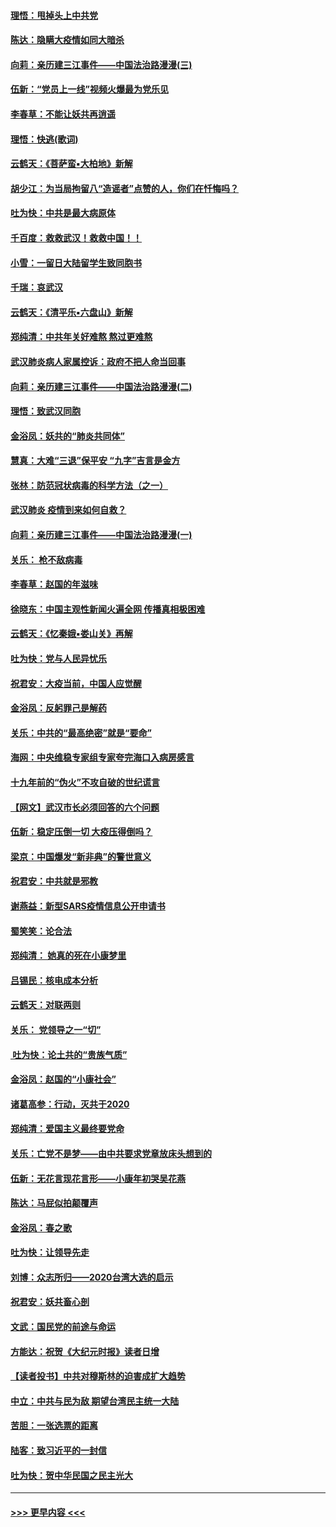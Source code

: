 #### [理悟：甩掉头上中共党](../pages/nsc993/n11838826.md?t=02022111) 
#### [陈达：隐瞒大疫情如同大暗杀](../pages/nsc993/n11838771.md?t=02022111) 
#### [向莉：亲历建三江事件——中国法治路漫漫(三)](../pages/nsc993/n11831825.md?t=02022111) 
#### [伍新：“党员上一线”视频火爆最为党乐见](../pages/nsc993/n11838200.md?t=02022111) 
#### [李春草：不能让妖共再逍遥](../pages/nsc993/n11838102.md?t=02022111) 
#### [理悟：快逃(歌词)](../pages/nsc993/n11838083.md?t=02022111) 
#### [云鹤天：《菩萨蛮▪大柏地》新解](../pages/nsc993/n11838059.md?t=02022111) 
#### [胡少江：为当局拘留八“造谣者”点赞的人，你们在忏悔吗？](../pages/nsc993/n11836801.md?t=02022111) 
#### [吐为快：中共是最大病原体](../pages/nsc993/n11836748.md?t=02022111) 
#### [千百度：救救武汉！救救中国！！](../pages/nsc993/n11836145.md?t=02022111) 
#### [小雪：一留日大陆留学生致同胞书](../pages/nsc993/n11834624.md?t=02022111) 
#### [千瑞：哀武汉](../pages/nsc993/n11833647.md?t=02022111) 
#### [云鹤天：《清平乐▪六盘山》新解](../pages/nsc993/n11833611.md?t=02022111) 
#### [郑纯清：中共年关好难熬 熬过更难熬](../pages/nsc993/n11833489.md?t=02022111) 
#### [武汉肺炎病人家属控诉：政府不把人命当回事](../pages/nsc993/n11833205.md?t=02022111) 
#### [向莉：亲历建三江事件——中国法治路漫漫(二)](../pages/nsc993/n11829102.md?t=02022111) 
#### [理悟：致武汉同胞](../pages/nsc993/n11831522.md?t=02022111) 
#### [金浴凤：妖共的“肺炎共同体”](../pages/nsc993/n11829448.md?t=02022111) 
#### [慧真：大难“三退”保平安 “九字”吉言是金方](../pages/nsc993/n11829501.md?t=02022111) 
#### [张林：防范冠状病毒的科学方法（之一）](../pages/nsc993/n11828618.md?t=02022111) 
#### [武汉肺炎 疫情到来如何自救？](../pages/nsc993/n11827632.md?t=02022111) 
#### [向莉：亲历建三江事件——中国法治路漫漫(一)](../pages/nsc993/n11827190.md?t=02022111) 
#### [关乐： 枪不敌病毒](../pages/nsc993/n11826746.md?t=02022111) 
#### [李春草：赵国的年滋味](../pages/nsc993/n11826321.md?t=02022111) 
#### [徐晓东：中国主观性新闻火遍全网 传播真相极困难](../pages/nsc993/n11826508.md?t=02022111) 
#### [云鹤天：《忆秦娥▪娄山关》再解](../pages/nsc993/n11824682.md?t=02022111) 
#### [吐为快：党与人民异忧乐](../pages/nsc993/n11824660.md?t=02022111) 
#### [祝君安：大疫当前，中国人应觉醒](../pages/nsc993/n11821946.md?t=02022111) 
#### [金浴凤：反躬罪己是解药](../pages/nsc993/n11820280.md?t=02022111) 
#### [关乐：中共的“最高绝密”就是“要命”](../pages/nsc993/n11816946.md?t=02022111) 
#### [海网：中央维稳专家组专家夸完海口入病房感言](../pages/nsc993/n11815138.md?t=02022111) 
#### [十九年前的“伪火”不攻自破的世纪谎言](../pages/nsc993/n11813238.md?t=02022111) 
#### [【网文】武汉市长必须回答的六个问题](../pages/nsc993/n11813848.md?t=02022111) 
#### [伍新：稳定压倒一切 大疫压得倒吗？](../pages/nsc993/n11812634.md?t=02022111) 
#### [梁京：中国爆发“新非典”的警世意义](../pages/nsc993/n11812554.md?t=02022111) 
#### [祝君安：中共就是邪教](../pages/nsc993/n11812431.md?t=02022111) 
#### [谢燕益：新型SARS疫情信息公开申请书](../pages/nsc993/n11808840.md?t=02022111) 
#### [蜀笑笑：论合法](../pages/nsc993/n11808064.md?t=02022111) 
#### [郑纯清： 她真的死在小康梦里](../pages/nsc993/n11806623.md?t=02022111) 
#### [吕锡民：核电成本分析](../pages/nsc993/n11806284.md?t=02022111) 
#### [云鹤天：对联两则](../pages/nsc993/n11805957.md?t=02022111) 
#### [关乐： 党领导之一“切”](../pages/nsc993/n11804505.md?t=02022111) 
#### [ 吐为快：论土共的“贵族气质”](../pages/nsc993/n11804490.md?t=02022111) 
#### [金浴凤：赵国的“小康社会”](../pages/nsc993/n11804452.md?t=02022111) 
#### [诸葛高参：行动，灭共于2020](../pages/nsc993/n11804120.md?t=02022111) 
#### [郑纯清：爱国主义最终要党命](../pages/nsc993/n11802197.md?t=02022111) 
#### [关乐：亡党不是梦——由中共要求党章放床头想到的](../pages/nsc993/n11802156.md?t=02022111) 
#### [伍新：无花言现花言形——小康年初哭吴花燕](../pages/nsc993/n11800044.md?t=02022111) 
#### [陈达：马屁似拍颠覆声](../pages/nsc993/n11800010.md?t=02022111) 
#### [金浴凤：春之歌](../pages/nsc993/n11797687.md?t=02022111) 
#### [吐为快：让领导先走](../pages/nsc993/n11797512.md?t=02022111) 
#### [刘博：众志所归——2020台湾大选的启示](../pages/nsc993/n11796878.md?t=02022111) 
#### [祝君安：妖共畜心剖](../pages/nsc993/n11794273.md?t=02022111) 
#### [文武：国民党的前途与命运](../pages/nsc993/n11794198.md?t=02022111) 
#### [方能达：祝贺《大纪元时报》读者日增](../pages/nsc993/n11793807.md?t=02022111) 
#### [【读者投书】中共对穆斯林的迫害成扩大趋势](../pages/nsc993/n11791371.md?t=02022111) 
#### [中立：中共与民为敌 期望台湾民主统一大陆](../pages/nsc993/n11790392.md?t=02022111) 
#### [苦胆：一张选票的距离](../pages/nsc993/n11788914.md?t=02022111) 
#### [陆客：致习近平的一封信](../pages/nsc993/n11788867.md?t=02022111) 
#### [吐为快：贺中华民国之民主光大](../pages/nsc993/n11788618.md?t=02022111) 

----
#### [ >>> 更早内容 <<< ](../indexes/nsc993-earlier.md)
